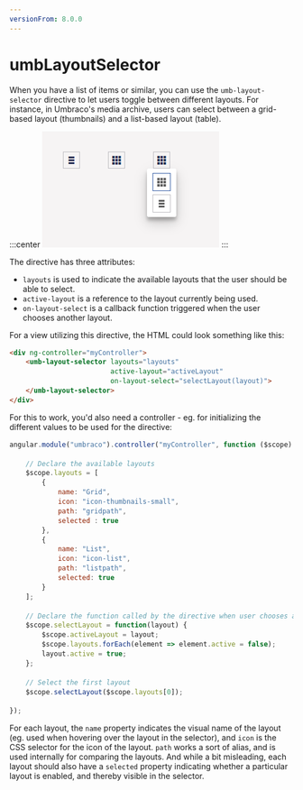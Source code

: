 ```yaml
---
versionFrom: 8.0.0
---
```



# umbLayoutSelector

When you have a list of items or similar, you can use the `umb-layout-selector` directive to let users toggle between different layouts. For instance, in Umbraco's media archive, users can select between a grid-based layout (thumbnails) and a list-based layout (table).

:::center
![Example of the layout selector](images/umbLayoutSelector.png)
:::


The directive has three attributes:

- `layouts` is used to indicate the available layouts that the user should be able to select.
- `active-layout` is a reference to the layout currently being used.
- `on-layout-select` is a callback function triggered when the user chooses another layout.

For a view utilizing this directive, the HTML could look something like this:

```html
<div ng-controller="myController">
    <umb-layout-selector layouts="layouts"
                         active-layout="activeLayout"
                         on-layout-select="selectLayout(layout)">
    </umb-layout-selector>
</div>
```

For this to work, you'd also need a controller - eg. for initializing the different values to be used for the directive:

```js
angular.module("umbraco").controller("myController", function ($scope) {

    // Declare the available layouts
    $scope.layouts = [
        {
            name: "Grid",
            icon: "icon-thumbnails-small",
            path: "gridpath",
            selected : true
        },
        {
            name: "List",
            icon: "icon-list",
            path: "listpath",
            selected: true
        }
    ];

    // Declare the function called by the directive when user chooses another layout
    $scope.selectLayout = function(layout) {
        $scope.activeLayout = layout;
        $scope.layouts.forEach(element => element.active = false);
        layout.active = true;
    };

    // Select the first layout
    $scope.selectLayout($scope.layouts[0]);

});
```

For each layout, the `name` property indicates the visual name of the layout (eg. used when hovering over the layout in the selector), and `icon` is the CSS selector for the icon of the layout. `path` works a sort of alias, and is used internally for comparing the layouts. And while a bit misleading, each layout should also have a `selected` property indicating whether a particular layout is enabled, and thereby visible in the selector.
